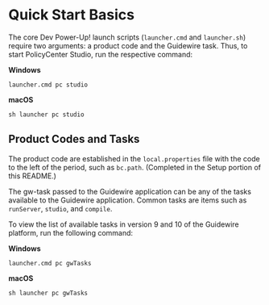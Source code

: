 # Quick Start Basics

The core Dev Power-Up! launch scripts (`launcher.cmd` and `launcher.sh`) require two arguments: a product code and the Guidewire task. Thus, to start PolicyCenter Studio, run the respective command:

**Windows**

```launcher.cmd pc studio```

**macOS**

```sh launcher pc studio```


## Product Codes and Tasks
The product code are established in the ```local.properties``` file with the code to the left of the period, such as ```bc.path```. (Completed in the Setup portion of this README.)

The gw-task passed to the Guidewire application can be any of the tasks available to the Guidewire application. Common tasks are items such as ```runServer```, ```studio```, and ```compile```.

To view the list of available tasks in version 9 and 10 of the Guidewire platform, run the following command:

**Windows**

```launcher.cmd pc gwTasks```

**macOS**

```sh launcher pc gwTasks```